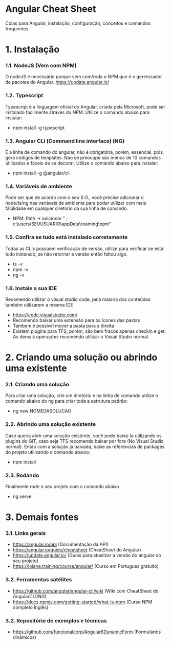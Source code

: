 # Angular Cheat Sheet
Colas para Angular, instalação, configuração, conceitos e comandos frequentes

# 1. Instalação

### 1.1. NodeJS (Vem com NPM)
O nodeJS é necessário porque vem com/roda o NPM que é o gerenciador de pacotes do Angular.
https://update.angular.io/ 

### 1.2. Typescript 
Typescript é a linguagem oficial do Angular, criada pela Microsoft, pode ser instalado facilmente através do NPM. Utilize o comando abaixo para instalar:
* npm install -g typescript

### 1.3. Angular CLI (Command line interface) (NG)
É a linha de comando do angular, não é obrigatória, porém, essencial, pois, gera códigos de templates. Não se preocupe são menos de 10 comandos utilizados e fáceis de se decorar. Utilize o comando abaixo para instalar:
* npm install -g @angular/cli


### 1.4. Variáveis de ambiente
Pode ser que de acordo com o seu S.O., você precise adicionar o node/ts/ng nas variáveis de ambiente para poder utilizar com mais fácilidade em qualquer diretório da sua linha de comando.
* NPM: Path -> adicionar " ; c:\users\SEUUSUARIO\appData\roaming\npm"

### 1.5. Confira se tudo está instalado corretamente
Todas as CLIs possuem verificação de versão, utilize para verificar se está tudo instalado, se não retornar a versão então faltou algo.
* ts -v
* npm -v
* ng -v

### 1.6. Instale a sua IDE
Recomendo utilizar o visual studio code, pela maioria dos conteúdos também utilizarem a mesma IDE
* https://code.visualstudio.com/ 
* Recomendo baixar uma extensão para os ícones das pastas
* Tambem é possível mover a pasta para a direita
* Existem plugins para TFS, porém, são bem fracos apenas checkin e get. As demais operações recomendo utilizar o Visual Studio normal.

# 2. Criando uma solução ou abrindo uma existente

### 2.1. Criando uma solução
Para criar uma solução, crie um diretório e na linha de comando utilize o comando abaixo do ng para criar toda a estrutura padrão: 
* ng new NOMEDASOLUCAO

### 2.2. Abrindo uma solução existente
Caso queria abrir uma solução existente, você pode baixá-la utilizando os plugins do GIT, caso seja TFS recomendo baixar por fora (No Visual Studio normal). Então com a solução já baixada, baixe as referencias de packages do projeto utilizando o comando abaixo:
* npm install

### 2.3. Rodando
Finalmente rode o seu projeto com o comando abaixo
* ng serve


# 3. Demais fontes

### 3.1. Links gerais 
* https://angular.io/api (Documentação da API)
* https://angular.io/guide/cheatsheet (CheatSheet do Angular)
* https://update.angular.io/ (Guias para atualizar a versão do angular do seu projeto)
* https://loiane.training/course/angular/ (Curso em Portugues gratuito)

### 3.2. Ferramentas satélites
* https://github.com/angular/angular-cli/wiki (Wiki com CheatSheet do AngularCLI/NG)
* https://docs.npmjs.com/getting-started/what-is-npm (Curso NPM completo Inglês)

### 3.2. Repositório de exemplos e técnicas
* https://github.com/funcionalcorp/Angular6DynamicForm (Formulários dinâmicos)
